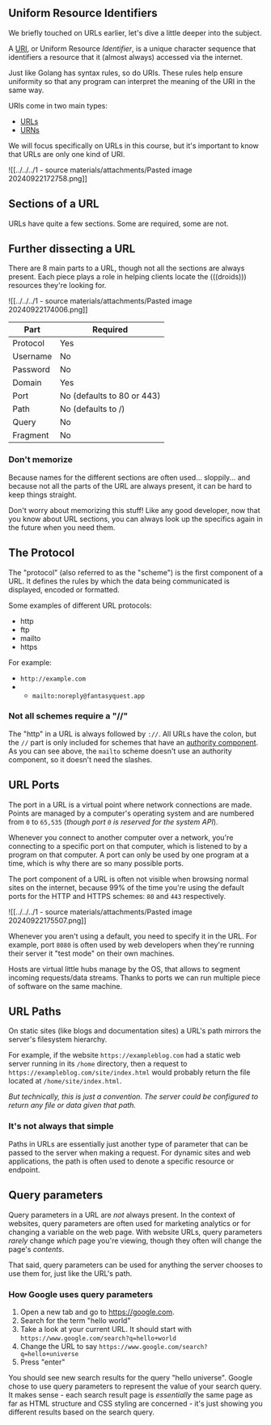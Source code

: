 ## Uniform Resource Identifiers
We briefly touched on URLs earlier, let's dive a little deeper into the subject.

A <u>URI</u>, or Uniform Resource *Identifier*, is a unique character sequence that identifiers a resource that it (almost always) accessed via the internet.

Just like Golang has syntax rules, so do URIs. These rules help ensure uniformity so that any program can interpret the meaning of the URI in the same way.

URIs come in two main types:
- <u>URLs</u>
- <u>URNs</u>

We will focus specifically on URLs in this course, but it's important to know that URLs are only one kind of URI.

![[../../../1 - source materials/attachments/Pasted image 20240922172758.png]]

## Sections of a URL
URLs have quite a few sections. Some are required, some are not.

## Further dissecting a URL
There are 8 main parts to a URL, though not all the sections are always present. Each piece plays a role in helping clients locate the (((droids))) resources they're looking for.

![[../../../1 - source materials/attachments/Pasted image 20240922174006.png]]

|Part|Required|
|---|---|
|Protocol|Yes|
|Username|No|
|Password|No|
|Domain|Yes|
|Port|No (defaults to 80 or 443)|
|Path|No (defaults to /)|
|Query|No|
|Fragment|No|
### Don't memorize
Because names for the different sections are often used... sloppily... and because not all the parts of the URL are always present, it can be hard to keep things straight.

Don't worry about memorizing this stuff! Like any good developer, now that you know about URL sections, you can always look up the specifics again in the future when you need them.

## The Protocol
The "protocol" (also referred to as the "scheme") is the first component of a URL. It defines the rules by which the data being communicated is displayed, encoded or formatted.

Some examples of different URL protocols:
- http
- ftp
- mailto
- https

For example:
- `http://example.com`
- - `mailto:noreply@fantasyquest.app`

### Not all schemes require a "//"
The "http" in a URL is always followed by `://`. All URLs have the colon, but the `//` part is only included for schemes that have an <u>authority component</u>. As you can see above, the `mailto` scheme doesn't use an authority component, so it doesn't need the slashes.

## URL Ports 
The port in a URL is a virtual point where network connections are made. Points are managed by a computer's operating system and are numbered from `0` to `65,535` (*though port `0` is reserved for the system API*).

Whenever you connect to another computer over a network, you're connecting to a specific port on that computer, which is listened to by a program on that computer. A port can only be used by one program at a time, which is why there are so many possible ports.

The port component of a URL is often not visible when browsing normal sites on the internet, because 99% of the time you're using the default ports for the HTTP and HTTPS schemes: `80` and `443` respectively.

![[../../../1 - source materials/attachments/Pasted image 20240922175507.png]]

Whenever you aren't using a default, you need to specify it in the URL. For example, port `8080` is often used by web developers when they're running their server it "test mode" on their own machines.

Hosts are virtual little hubs manage by the OS, that allows to segment incoming requests/data streams. Thanks to ports we can run multiple piece of software on the same machine.

## URL Paths
On static sites (like blogs and documentation sites) a URL's path mirrors the server's filesystem hierarchy. 

For example, if the website `https://exampleblog.com` had a static web server running in its `/home` directory, then a request to `https://exampleblog.com/site/index.html` would probably return the file located at `/home/site/index.html`.

*But technically, this is just a convention. The server could be configured to return any file or data given that path.*

### It's not always that simple
Paths in URLs are essentially just another type of parameter that can be passed to the server when making a request. For dynamic sites and web applications, the path is often used to denote a specific resource or endpoint.

## Query parameters 
Query parameters in a URL are *not* always present. In the context of websites, query parameters are often used for marketing analytics or for changing a variable on the web page. With website URLs, query parameters *rarely* change *which* page you're viewing, though they often will change the page's *contents*.

That said, query parameters can be used for anything the server chooses to use them for, just like the URL's path.

### How Google uses query parameters
1. Open a new tab and go to <u>https://google.com</u>.
2. Search for the term "hello world"
3. Take a look at your current URL. It should start with `https://www.google.com/search?q=hello+world`
4. Change the URL to say `https://www.google.com/search?q=hello+universe`
5. Press "enter"

You should see new search results for the query "hello universe". Google chose to use query parameters to represent the value of your search query. It makes sense - each search result page is *essentially* the same page as far as HTML structure and CSS styling are concerned - it's just showing you different results based on the search query.
 
